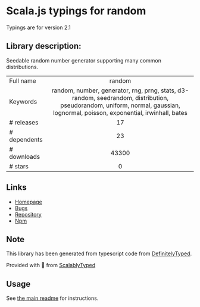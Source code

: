 
# Scala.js typings for random

Typings are for version 2.1

## Library description:
Seedable random number generator supporting many common distributions.

|                    |                 |
| ------------------ | :-------------: |
| Full name          | random |
| Keywords           | random, number, generator, rng, prng, stats, d3-random, seedrandom, distribution, pseudorandom, uniform, normal, gaussian, lognormal, poisson, exponential, irwinhall, bates |
| # releases         | 17 |
| # dependents       | 23 |
| # downloads        | 43300 |
| # stars            | 0 |

## Links
- [Homepage](https://github.com/transitive-bullshit/random#readme)
- [Bugs](https://github.com/transitive-bullshit/random/issues)
- [Repository](https://github.com/transitive-bullshit/random)
- [Npm](https://www.npmjs.com/package/random)
    


## Note
This library has been generated from typescript code from [DefinitelyTyped](https://definitelytyped.org).

Provided with :purple_heart: from [ScalablyTyped](https://github.com/oyvindberg/ScalablyTyped)

## Usage
See [the main readme](../../readme.md) for instructions.


